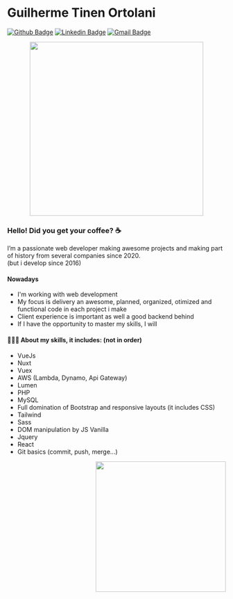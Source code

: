 # Guilherme Tinen Ortolani

[![Github Badge](https://img.shields.io/badge/-Github-000?style=flat-square&logo=Github&logoColor=white&link=https://github.com/lucasgdb)](https://github.com/GeneralNight)
[![Linkedin Badge](https://img.shields.io/badge/-LinkedIn-blue?style=flat-square&logo=Linkedin&logoColor=white&link=https://www.linkedin.com/in/rebeccamanzi/)](https://www.linkedin.com/in/guilherme-tinen-ortolani-320a59141/)
[![Gmail Badge](https://img.shields.io/badge/Microsoft_Outlook-0078D4?style=flat-square&logo=microsoft-outlook&logoColor=white)](mailto:gfmi0911@hotmail.com)

<div align="center">
  <img width="400" src="https://ecoder.com.br/_nuxt/img/laptop.0d2462c.svg"> 
</div>

<h3>
  Hello! Did you get your coffee? ☕
</h3>

<p>
  I’m a passionate web developer making awesome projects and making part of history from several companies since 2020.<br/> (but i develop since 2016)
</p>

<h4>
 Nowadays 
</h4>

  * I'm working with web development
  * My focus is delivery an awesome, planned, organized, otimized and functional code in each project i make
  * Client experience is important as well a good backend behind 
  * If I have the opportunity to master my skills, I will

<h4> 👨🏻‍💻 About my skills, it includes: (not in order) </h4>

* VueJs
* Nuxt
* Vuex
* AWS (Lambda, Dynamo, Api Gateway)
* Lumen
* PHP
* MySQL
* Full domination of Bootstrap and responsive layouts (it includes CSS)
* Tailwind
* Sass
* DOM manipulation by JS Vanilla
* Jquery
* React
* Git basics (commit, push, merge...)


<div align="right">
    <img width="300" src="https://ecoder.com.br/_nuxt/img/about.1bd5d6b.svg">
</div>
